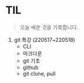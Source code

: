 # TIL

> 오늘 배운 것을 기록합니다.

1. git 특강 (220517~220518)
    - CLI
    - 마크다운
    - git 기초 
    - github
    - git clone, pull